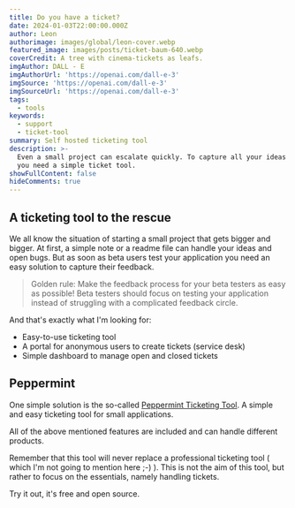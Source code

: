 ```yaml
---
title: Do you have a ticket?
date: 2024-01-03T22:00:00.000Z
author: Leon
authorimage: images/global/leon-cover.webp
featured_image: images/posts/ticket-baum-640.webp
coverCredit: A tree with cinema-tickets as leafs.
imgAuthor: DALL - E
imgAuthorUrl: 'https://openai.com/dall-e-3'
imgSource: 'https://openai.com/dall-e-3'
imgSourceUrl: 'https://openai.com/dall-e-3'
tags:
  - tools
keywords:
  - support
  - ticket-tool
summary: Self hosted ticketing tool
description: >-
  Even a small project can escalate quickly. To capture all your ideas and bugs,
  you need a simple ticket tool.
showFullContent: false
hideComments: true
---
```


## A ticketing tool to the rescue

We all know the situation of starting a small project that gets bigger and bigger. At first, a simple note or a readme file can handle your ideas and open bugs. But as soon as beta users test your application you need an easy solution to capture their feedback.

> Golden rule: Make the feedback process for your beta testers as easy as possible! Beta testers should focus on testing your application instead of struggling with a complicated feedback circle.

And that's exactly what I'm looking for:

* Easy-to-use ticketing tool
* A portal for anonymous users to create tickets (service desk)
* Simple dashboard to manage open and closed tickets

## Peppermint

One simple solution is the so-called [Peppermint Ticketing Tool](https://github.com/Peppermint-Lab/peppermint). A simple and easy ticketing tool for small applications.

All of the above mentioned features are included and can handle different products.

Remember that this tool will never replace a professional ticketing tool ( which I'm not going to mention here ;-) ). This is not the aim of this tool, but rather to focus on the essentials, namely handling tickets.

Try it out, it's free and open source.
